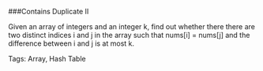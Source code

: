 ###Contains Duplicate II

Given an array of integers and an integer k, find out whether there there are two distinct indices i and j in the array such that nums[i] = nums[j] and the difference between i and j is at most k. 

Tags: Array, Hash Table
